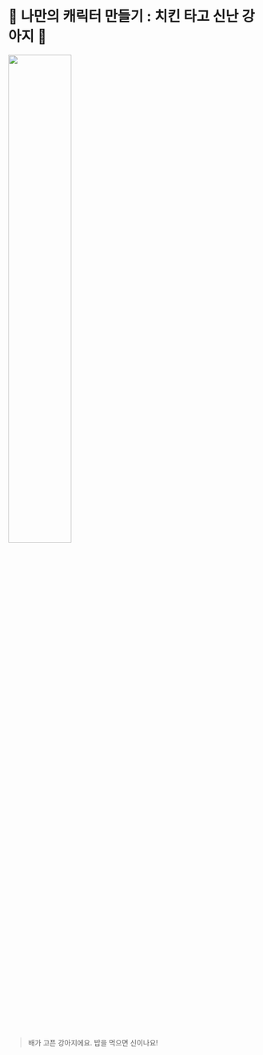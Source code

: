 # 🐶 나만의 캐릭터 만들기 : 치킨 타고 신난 강아지 🍗

<img src="https://user-images.githubusercontent.com/112460430/193078019-9cff465a-a5b3-418e-b1fa-d45f0635bfc5.gif" width="50%">

> 배가 고픈 강아지에요. 밥을 먹으면 신이나요! 
